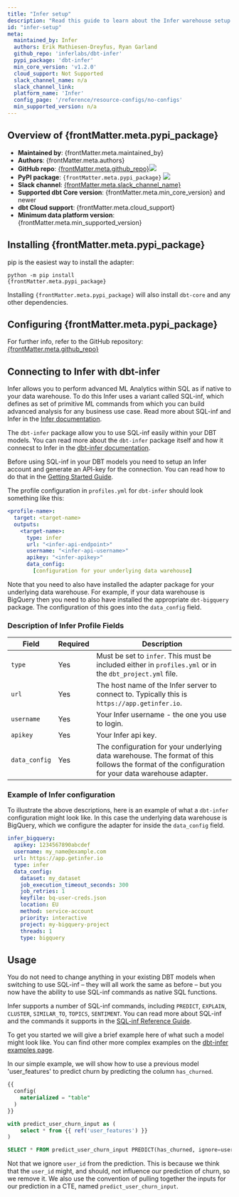 ```yaml
---
title: "Infer setup"
description: "Read this guide to learn about the Infer warehouse setup in dbt."
id: "infer-setup"
meta:
  maintained_by: Infer
  authors: Erik Mathiesen-Dreyfus, Ryan Garland
  github_repo: 'inferlabs/dbt-infer'
  pypi_package: 'dbt-infer'
  min_core_version: 'v1.2.0'
  cloud_support: Not Supported
  slack_channel_name: n/a
  slack_channel_link: 
  platform_name: 'Infer'
  config_page: '/reference/resource-configs/no-configs'
  min_supported_version: n/a
---
```


<h2> Overview of {frontMatter.meta.pypi_package} </h2>

<ul>
    <li><strong>Maintained by</strong>: {frontMatter.meta.maintained_by}</li>
    <li><strong>Authors</strong>: {frontMatter.meta.authors}</li>
    <li><strong>GitHub repo</strong>: <a href={`https://github.com/${frontMatter.meta.github_repo}`}>{frontMatter.meta.github_repo}</a><a href={`https://github.com/${frontMatter.meta.github_repo}`}><img src={`https://img.shields.io/github/stars/${frontMatter.meta.github_repo}?style=for-the-badge`}/></a></li>
    <li><strong>PyPI package</strong>: <code>{frontMatter.meta.pypi_package}</code> <a href={`https://badge.fury.io/py/${frontMatter.meta.pypi_package}`}><img src={`https://badge.fury.io/py/${frontMatter.meta.pypi_package}.svg`}/></a></li>
    <li><strong>Slack channel</strong>: <a href={frontMatter.meta.slack_channel_link}>{frontMatter.meta.slack_channel_name}</a></li>
    <li><strong>Supported dbt Core version</strong>: {frontMatter.meta.min_core_version} and newer</li>
    <li><strong>dbt Cloud support</strong>: {frontMatter.meta.cloud_support}</li>
    <li><strong>Minimum data platform version</strong>: {frontMatter.meta.min_supported_version}</li>
    </ul>


<h2> Installing {frontMatter.meta.pypi_package} </h2>

pip is the easiest way to install the adapter:

<code>python -m pip install {frontMatter.meta.pypi_package}</code>

<p>Installing <code>{frontMatter.meta.pypi_package}</code> will also install <code>dbt-core</code> and any other dependencies.</p>

<h2> Configuring {frontMatter.meta.pypi_package} </h2>

<p>For further info, refer to the GitHub repository: <a href={`https://github.com/${frontMatter.meta.github_repo}`}>{frontMatter.meta.github_repo}</a></p>


## Connecting to Infer with **dbt-infer**

Infer allows you to perform advanced ML Analytics within SQL as if native to your data warehouse.
To do this Infer uses a variant called SQL-inf, which defines as set of primitive ML commands from which 
you can build advanced analysis for any business use case.
Read more about SQL-inf and Infer in the [Infer documentation](https://docs.getinfer.io/).

The `dbt-infer` package allow you to use SQL-inf easily within your DBT models. 
You can read more about the `dbt-infer` package itself and how it connecst to Infer in the [dbt-infer documentation](https://dbt.getinfer.io/).

Before using SQL-inf in your DBT models you need to setup an Infer account and generate an API-key for the connection.
You can read how to do that in the [Getting Started Guide](https://dbt.getinfer.io/docs/getting_started#sign-up-to-infer).

The profile configuration in `profiles.yml` for `dbt-infer` should look something like this:

<File name='~/.dbt/profiles.yml'>

```yaml
<profile-name>:
  target: <target-name>
  outputs:
    <target-name>:
      type: infer
      url: "<infer-api-endpoint>"
      username: "<infer-api-username>"
      apikey: "<infer-apikey>"
      data_config:
        [configuration for your underlying data warehouse]  
```

</File>

Note that you need to also have installed the adapter package for your underlying data warehouse.
For example, if your data warehouse is BigQuery then you need to also have installed the appropriate `dbt-bigquery` package.
The configuration of this goes into the `data_config` field.

### Description of Infer Profile Fields

| Field      | Required | Description                                                                                                                                       |
|------------|----------|---------------------------------------------------------------------------------------------------------------------------------------------------|
| `type`     | Yes | Must be set to `infer`. This must be included either in `profiles.yml` or in the `dbt_project.yml` file.                                          |
| `url`      | Yes | The host name of the Infer server to connect to. Typically this is `https://app.getinfer.io`.                                                     |
| `username` | Yes | Your Infer username - the one you use to login.                                                                                                   |
| `apikey`   | Yes | Your Infer api key.                                                                                                                               |
| `data_config` | Yes | The configuration for your underlying data warehouse. The format of this follows the format of the configuration for your data warehouse adapter. |


### Example of Infer configuration

To illustrate the above descriptions, here is an example of what a `dbt-infer` configuration might look like.
In this case the underlying data warehouse is BigQuery, which we configure the adapter for inside the `data_config` field.

```yaml
infer_bigquery:
  apikey: 1234567890abcdef
  username: my_name@example.com
  url: https://app.getinfer.io
  type: infer
  data_config:
    dataset: my_dataset
    job_execution_timeout_seconds: 300
    job_retries: 1
    keyfile: bq-user-creds.json
    location: EU
    method: service-account
    priority: interactive
    project: my-bigquery-project
    threads: 1
    type: bigquery
```

## Usage

You do not need to change anything in your existing DBT models when switching to use SQL-inf &#8211;
they will all work the same as before &#8211; but you now have the ability to use SQL-inf commands
as native SQL functions.

Infer supports a number of SQL-inf commands, including 
`PREDICT`, `EXPLAIN`, `CLUSTER`, `SIMILAR_TO`, `TOPICS`, `SENTIMENT`.
You can read more about SQL-inf and the commands it supports in the [SQL-inf Reference Guide](https://docs.getinfer.io/docs/reference).

To get you started we will give a brief example here of what such a model might look like.
You can find other more complex examples on the [dbt-infer examples page](https://dbt.getinfer.io/docs/examples).

In our simple example, we will show how to use a previous model 'user_features' to predict churn
by predicting the column `has_churned`.

```sql title="predict_user_churn.sql"
{{
  config(
    materialized = "table"
  )
}}

with predict_user_churn_input as (
    select * from {{ ref('user_features') }}
)

SELECT * FROM predict_user_churn_input PREDICT(has_churned, ignore=user_id)
```

Not that we ignore `user_id` from the prediction.
This is because we think that the `user_id` might, and should, not influence our prediction of churn, so we remove it.
We also use the convention of pulling together the inputs for our prediction in a CTE, named `predict_user_churn_input`.
